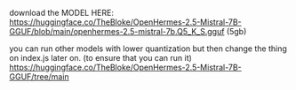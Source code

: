 download the MODEL HERE: https://huggingface.co/TheBloke/OpenHermes-2.5-Mistral-7B-GGUF/blob/main/openhermes-2.5-mistral-7b.Q5_K_S.gguf (5gb)

you can run other models with lower quantization but then change the thing on index.js later on. (to ensure that you can run it)
https://huggingface.co/TheBloke/OpenHermes-2.5-Mistral-7B-GGUF/tree/main
